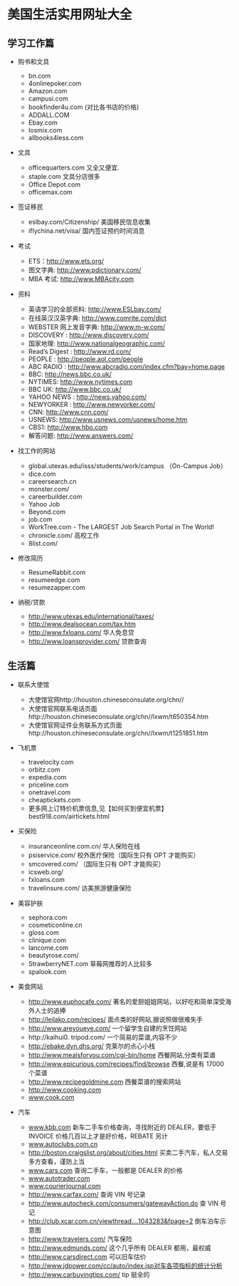 # 美国生活实用网址大全

## 学习工作篇

- 购书和文具

  - bn.com
  - 4onlinepoker.com
  - Amazon.com
  - campusi.com
  - bookfinder4u.com (对比各书店的价格)
  - ADDALL.COM
  - Ebay.com
  - losmix.com
  - allbooks4less.com

- 文具

  - officequarters.com 又全又便宜.
  - staple.com 文具分店很多
  - Office Depot.com
  - officemax.com

- 签证移民

  - eslbay.com/Citizenship/ 美国移民信息收集
  - iflychina.net/visa/ 国内签证预约时间消息

- 考试

  - ETS：http://www.ets.org/
  - 图文字典: http://www.pdictionary.com/
  - MBA 考试: http://www.MBAcity.com

- 资料

  - 英语学习的全部资料: http://www.ESLbay.com/
  - 在线英汉汉英字典: http://www.comrite.com/dict
  - WEBSTER 网上发音字典: http://www.m-w.com/
  - DISCOVERY : http://www.discovery.com/
  - 国家地理: http://www.nationalgeographic.com/
  - Read’s Digest : http://www.rd.com/
  - PEOPLE : http://people.aol.com/people
  - ABC RADIO : http://www.abcradio.com/index.cfm?bay=home.page
  - BBC: http://news.bbc.co.uk/
  - NYTIMES: http://www.nytimes.com
  - BBC UK: http://www.bbc.co.uk/
  - YAHOO NEWS : http://news.yahoo.com/
  - NEWYORKER : http://www.newyorker.com/
  - CNN: http://www.cnn.com/
  - USNEWS: http://www.usnews.com/usnews/home.htm
  - CBS1: http://www.hbo.com
  - 解答问题: http://www.answers.com/

- 找工作的网站

  - global.utexas.edu/isss/students/work/campus （On-Campus Job）
  - dice.com
  - careersearch.cn
  - monster.com/
  - careerbuilder.com
  - Yahoo Job
  - Beyond.com
  - job.com
  - WorkTree.com - The LARGEST Job Search Portal in The World!
  - chronicle.com/ 高校工作
  - 8list.com/

- 修改简历

  - ResumeRabbit.com
  - resumeedge.com
  - resumezapper.com

- 纳税/贷款
  - http://www.utexas.edu/international/taxes/
  - http://www.dealsocean.com/tax.htm
  - http://www.fxloans.com/ 华人免息贷
  - http://www.loansprovider.com/ 贷款查询

## 生活篇

- 联系大使馆

  - 大使馆官网http://houston.chineseconsulate.org/chn//
  - 大使馆官网联系电话页面http://houston.chineseconsulate.org/chn//lxwm/t650354.htm
  - 大使馆官网证件业务联系方式页面http://houston.chineseconsulate.org/chn//lxwm/t1251851.htm

- 飞机票

  - travelocity.com
  - orbitz.com
  - expedia.com
  - priceline.com
  - onetravel.com
  - cheaptickets.com
  - 更多网上订特价机票信息,见【如何买到便宜机票】best918.com/airtickets.html

- 买保险

  - insuranceonline.com.cn/ 华人保险在线
  - psiservice.com/ 校外医疗保险（国际生只有 OPT 才能购买）
  - smcovered.com/ （国际生只有 OPT 才能购买）
  - icsweb.org/
  - fxloans.com
  - travelinsure.com/ 访美旅游健康保险

- 美容护肤

  - sephora.com
  - cosmeticonline.cn
  - gloss.com
  - clinique.com
  - lancome.com
  - beautyrose.com/
  - StrawberryNET.com 草莓网推荐的人比较多
  - spalook.com

- 美食网站

  - http://www.euphocafe.com/ 著名的爱厨姐姐网站，以好吃和简单深受海外人士的追捧
  - http://leilako.com/recipes/ 面点类的好网站,据说照做很难失手
  - http://www.areyoueye.com/ 一个留学生自建的烹饪网站
  - http://kaihui0. tripod.com/ 一个简易的菜谱,内容不少
  - http://ebake.dyn.dhs.org/ 克莱尔的点心小栈
  - http://www.mealsforyou.com/cgi-bin/home 西餐网站,分类有菜谱
  - http://www.epicurious.com/recipes/find/browse 西餐,说是有 17000 个菜谱
  - http://www.recipegoldmine.com 西餐菜谱的搜索网站
  - http://www.cooking.com
  - www.cook.com

- 汽车

  - www.kbb.com 新车二手车价格查询，寻找附近的 DEALER，要低于 INVOICE 价格几百以上才是好价格，REBATE 另计
  - www.autoclubs.com.cn
  - http://boston.craigslist.org/about/cities.html 买卖二手汽车，私人交易多方查看，谨防上当
  - www.cars.com 查询二手车，一般都是 DEALER 的价格
  - www.autotrader.com
  - www.courierjournal.com
  - http://www.carfax.com/ 查询 VIN 号记录
  - http://www.autocheck.com/consumers/gatewayAction.do 查 VIN 号记
  - http://club.xcar.com.cn/viewthread....1043283&fpage=2 倒车泊车示意图
  - http://www.travelers.com/ 汽车保险
  - http://www.edmunds.com/ 这个几乎所有 DEALER 都用，最权威
  - http://www.carsdirect.com 可以旧车估价
  - http://www.jdpower.com/cc/auto/index.jsp对车各项指标的统计分析
  - http://www.carbuyingtips.com/ tip 挺全的
